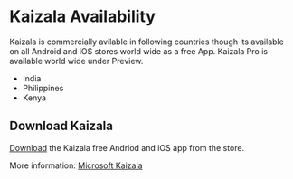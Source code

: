 # Kaizala Availability

Kaizala is commercially avilable in following countries though its available on all Android and iOS stores world wide as a free App. Kaizala Pro is available world wide under Preview.

-	India
-	Philippines
-	Kenya

## Download Kaizala

[Download](https://products.office.com/en-in/business/microsoft-kaizala) the Kaizala free Andriod and iOS app from the store.

More information: [Microsoft Kaizala](https://products.office.com/en-in/business/microsoft-kaizala)
